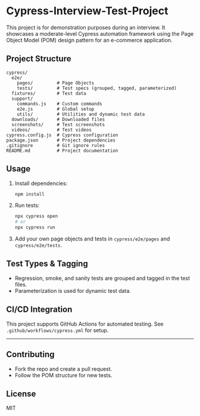 # Cypress-Interview-Test-Project

This project is for demonstration purposes during an interview. It showcases a moderate-level Cypress automation framework using the Page Object Model (POM) design pattern for an e-commerce application.

## Project Structure
```
cypress/
  e2e/
    pages/         # Page Objects
    tests/         # Test specs (grouped, tagged, parameterized)
  fixtures/        # Test data
  support/
    commands.js    # Custom commands
    e2e.js         # Global setup
    utils/         # Utilities and dynamic test data
  downloads/       # Downloaded files
  screenshots/     # Test screenshots
  videos/          # Test videos
cypress.config.js  # Cypress configuration
package.json       # Project dependencies
.gitignore         # Git ignore rules
README.md          # Project documentation
```

## Usage
1. Install dependencies:
   ```bash
   npm install
   ```
2. Run tests:
   ```bash
   npx cypress open
   # or
   npx cypress run
   ```
3. Add your own page objects and tests in `cypress/e2e/pages` and `cypress/e2e/tests`.

## Test Types & Tagging
- Regression, smoke, and sanity tests are grouped and tagged in the test files.
- Parameterization is used for dynamic test data.

## CI/CD Integration
This project supports GitHub Actions for automated testing. See `.github/workflows/cypress.yml` for setup.

---

## Contributing
- Fork the repo and create a pull request.
- Follow the POM structure for new tests.

## License
MIT
